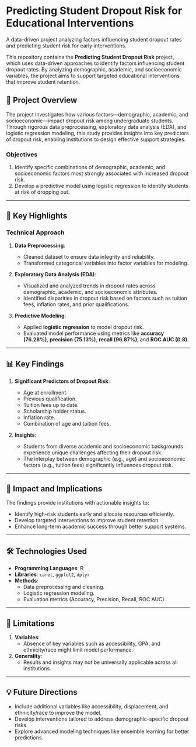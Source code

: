# Predicting Student Dropout Risk for Educational Interventions
A data-driven project analyzing factors influencing student dropout rates and predicting student risk for early interventions.

This repository contains the **Predicting Student Dropout Risk** project, which uses data-driven approaches to identify factors influencing student dropout rates. By analyzing demographic, academic, and socioeconomic variables, the project aims to support targeted educational interventions that improve student retention.

## 📜 **Project Overview**

The project investigates how various factors—demographic, academic, and socioeconomic—impact dropout risk among undergraduate students. Through rigorous data preprocessing, exploratory data analysis (EDA), and logistic regression modeling, this study provides insights into key predictors of dropout risk, enabling institutions to design effective support strategies.

### **Objectives**
1. Identify specific combinations of demographic, academic, and socioeconomic factors most strongly associated with increased dropout risk.
2. Develop a predictive model using logistic regression to identify students at risk of dropping out.

---

## 🚀 **Key Highlights**

### **Technical Approach**
1. **Data Preprocessing**:
   - Cleaned dataset to ensure data integrity and reliability.
   - Transformed categorical variables into factor variables for modeling.

2. **Exploratory Data Analysis (EDA)**:
   - Visualized and analyzed trends in dropout rates across demographic, academic, and socioeconomic attributes.
   - Identified disparities in dropout risk based on factors such as tuition fees, inflation rates, and prior qualifications.

3. **Predictive Modeling**:
   - Applied **logistic regression** to model dropout risk.
   - Evaluated model performance using metrics like **accuracy (76.28%)**, **precision (75.13%)**, **recall (96.87%)**, and **ROC AUC (0.8)**.

---

## 📊 **Key Findings**

1. **Significant Predictors of Dropout Risk**:
   - Age at enrollment.
   - Previous qualification.
   - Tuition fees up to date.
   - Scholarship holder status.
   - Inflation rate.
   - Combination of age and tuition fees.

2. **Insights**:
   - Students from diverse academic and socioeconomic backgrounds experience unique challenges affecting their dropout risk.
   - The interplay between demographic (e.g., age) and socioeconomic factors (e.g., tuition fees) significantly influences dropout risk.

---

## 🌟 **Impact and Implications**

The findings provide institutions with actionable insights to:
- Identify high-risk students early and allocate resources efficiently.
- Develop targeted interventions to improve student retention.
- Enhance long-term academic success through better support systems.

---

## 🛠️ **Technologies Used**

- **Programming Languages**: R
- **Libraries**: `caret`, `ggplot2`, `dplyr`
- **Methods**:
  - Data preprocessing and cleaning.
  - Logistic regression modeling.
  - Evaluation metrics (Accuracy, Precision, Recall, ROC AUC).

---

## 🔬 **Limitations**

1. **Variables**:
   - Absence of key variables such as accessibility, GPA, and ethnicity/race might limit model performance.
2. **Generality**:
   - Results and insights may not be universally applicable across all institutions.

---

## 💡 **Future Directions**

- Include additional variables like accessibility, displacement, and ethnicity/race to improve the model.
- Develop interventions tailored to address demographic-specific dropout risks.
- Explore advanced modeling techniques like ensemble learning for better predictions.

